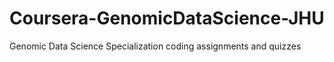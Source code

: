 # Coursera-GenomicDataScience-JHU
Genomic Data Science Specialization coding assignments and quizzes
